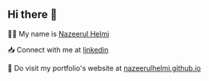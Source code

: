 ## Hi there 👋

<!--
**nazeerulhelmi/nazeerulhelmi** is a ✨ _special_ ✨ repository because its `README.md` (this file) appears on your GitHub profile.

Here are some ideas to get you started:

- 🔭 I’m currently working on ...
- 🌱 I’m currently learning ...
- 👯 I’m looking to collaborate on ...
- 🤔 I’m looking for help with ...
- 💬 Ask me about ...
- 📫 How to reach me: ...
- 😄 Pronouns: ...
- ⚡ Fun fact: ...
-->

🧑🏻 My name is [Nazeerul Helmi](https://www.linkedin.com/in/nazeerulabdhalim/)

📥 Connect with me at [linkedin](https://www.linkedin.com/in/nazeerulabdhalim/)

📄 Do visit my portfolio's website at [nazeerulhelmi.github.io](https://nazeerulhelmi.github.io)

<!--
### Data Analytics Projects
  - Python projects
    - ✔️ 
  - SQL query projects
    - ✔️ 
    - 🛠 
  - Data Visualisations on Tableau 
    - ✔️ 
    - ✔️ 
-->    
